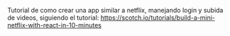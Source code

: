﻿Tutorial de como crear una app similar a netflix, manejando login y subida de videos, siguiendo el tutorial: https://scotch.io/tutorials/build-a-mini-netflix-with-react-in-10-minutes